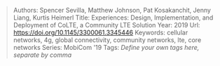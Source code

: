 > Authors: Spencer Sevilla, Matthew Johnson, Pat Kosakanchit, Jenny Liang, Kurtis Heimerl
> Title: Experiences: Design, Implementation, and Deployment of CoLTE, a Community LTE Solution
> Year: 2019
> Url: https://doi.org/10.1145/3300061.3345446
> Keywords: cellular networks, 4g, global connectivity, community networks, lte, core networks
> Series: MobiCom '19
> Tags: *Define your own tags here, separate by comma*